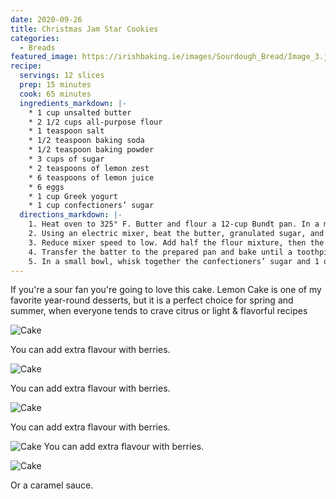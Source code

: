 ```yaml
---
date: 2020-09-26
title: Christmas Jam Star Cookies
categories:
  - Breads
featured_image: https://irishbaking.ie/images/Sourdough_Bread/Image_3.jpg
recipe:
  servings: 12 slices
  prep: 15 minutes
  cook: 65 minutes
  ingredients_markdown: |-
    * 1 cup unsalted butter
    * 2 1/2 cups all-purpose flour
    * 1 teaspoon salt
    * 1/2 teaspoon baking soda
    * 1/2 teaspoon baking powder
    * 3 cups of sugar
    * 2 teaspoons of lemon zest
    * 6 teaspoons of lemon juice
    * 6 eggs
    * 1 cup Greek yogurt
    * 1 cup confectioners’ sugar
  directions_markdown: |-
    1. Heat oven to 325° F. Butter and flour a 12-cup Bundt pan. In a medium bowl, whisk together the flour, salt, baking soda, and baking powder.
    2. Using an electric mixer, beat the butter, granulated sugar, and lemon zest on medium-high until light and fluffy, 3 to 4 minutes. Beat in 4 tablespoons of the lemon juice, then the eggs, one at a time, scraping down the sides of the bowl as necessary.
    3. Reduce mixer speed to low. Add half the flour mixture, then the yogurt, and then the remaining flour mixture. Mix just until combined (do not overmix).
    4. Transfer the batter to the prepared pan and bake until a toothpick inserted in the center comes out clean, 65 to 75 minutes. Cool the cake in the pan for 30 minutes, then turn it out onto a wire rack to cool completely.
    5. In a small bowl, whisk together the confectioners’ sugar and 1 of the remaining tablespoons of lemon juice until smooth, adding the remaining lemon juice as necessary to create a thick, but pourable glaze.
---
```

If you're a sour fan you're going to love this cake. Lemon Cake is one of my favorite year-round desserts, but it is a perfect choice for spring and summer, when everyone tends to crave citrus or light & flavorful recipes

![Cake](https://irishbaking.ie/images/Sourdough_Bread/Image_1.jpg)

You can add extra flavour with berries.

![Cake](https://irishbaking.ie/images/Sourdough_Bread/Image_2.jpg)

You can add extra flavour with berries.

![Cake](https://irishbaking.ie/images/Sourdough_Bread/Image_3.jpg)

You can add extra flavour with berries.

![Cake](https://irishbaking.ie/images/Sourdough_Bread/Image_4.jpg)
You can add extra flavour with berries.

![Cake](https://irishbaking.ie/images/Sourdough_Bread/Image_5.jpg)

Or a caramel sauce.
